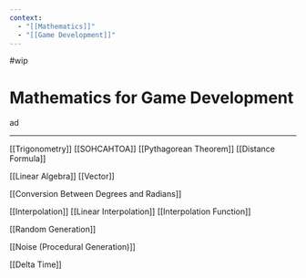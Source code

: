 ```yaml
---
context:
  - "[[Mathematics]]"
  - "[[Game Development]]"
---
```


#wip

# Mathematics for Game Development

ad

---

[[Trigonometry]]
[[SOHCAHTOA]]
[[Pythagorean Theorem]]
[[Distance Formula]]

[[Linear Algebra]]
[[Vector]]

[[Conversion Between Degrees and Radians]]

[[Interpolation]]
[[Linear Interpolation]]
[[Interpolation Function]]

[[Random Generation]]

[[Noise (Procedural Generation)]]

[[Delta Time]]
